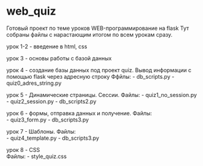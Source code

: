 # web_quiz
Готовый проект по теме уроков WEB-программирование на flask
Тут собраны файлы с нарастающим итогом по всем урокам сразу. 


урок 1-2 - введение в html, css

урок 3 - основы работы с базой данных

урок 4 - создание базы данных под проект quiz. Вывод информации с помощью flask через адресную строку
          Ффйлы:
            - db_scripts.py
            - quiz0_adres_string.py

урок 5 - Динамические страницы. Сессии.
        Файлы:
          - quiz1_no_session.py
          - quiz2_session.py
          - db_scripts2.py

урок 6 - формы, отправка данных и получение.
         Файлы:          
          - quiz3_form.py
          - db_scripts3.py          

урок 7 - Шаблоны.
        Файлы:          
          - quiz4_template.py
          - db_scripts3.py   
          
урок 8 - CSS          
        Файлы:
          - style_quiz.css

